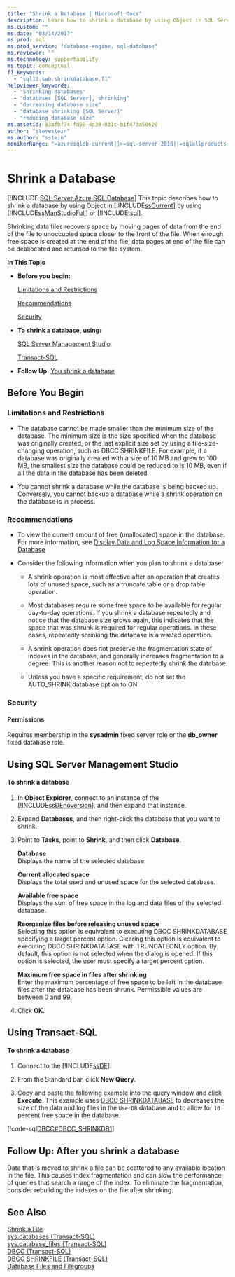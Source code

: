 ```yaml
---
title: "Shrink a Database | Microsoft Docs"
description: Learn how to shrink a database by using Object in SQL Server by using SQL Server Management Studio or Transact-SQL.
ms.custom: ""
ms.date: "03/14/2017"
ms.prod: sql
ms.prod_service: "database-engine, sql-database"
ms.reviewer: ""
ms.technology: supportability
ms.topic: conceptual
f1_keywords: 
  - "sql13.swb.shrinkdatabase.f1"
helpviewer_keywords: 
  - "shrinking databases"
  - "databases [SQL Server], shrinking"
  - "decreasing database size"
  - "database shrinking [SQL Server]"
  - "reducing database size"
ms.assetid: 83afbf74-fd50-4c39-831c-b1f473a50620
author: "stevestein"
ms.author: "sstein"
monikerRange: "=azuresqldb-current||>=sql-server-2016||=sqlallproducts-allversions||>=sql-server-linux-2017||=azuresqldb-mi-current"
---
```

# Shrink a Database
[!INCLUDE [SQL Server Azure SQL Database](../../includes/applies-to-version/sql-asdb.md)]
  This topic describes how to shrink a database by using Object in [!INCLUDE[ssCurrent](../../includes/sscurrent-md.md)] by using [!INCLUDE[ssManStudioFull](../../includes/ssmanstudiofull-md.md)] or [!INCLUDE[tsql](../../includes/tsql-md.md)].  
  
 Shrinking data files recovers space by moving pages of data from the end of the file to unoccupied space closer to the front of the file. When enough free space is created at the end of the file, data pages at end of the file can be deallocated and returned to the file system.  
  
 **In This Topic**  
  
-   **Before you begin:**  
  
     [Limitations and Restrictions](#Restrictions)  
  
     [Recommendations](#Recommendations)  
  
     [Security](#Security)  
  
-   **To shrink a database, using:**  
  
     [SQL Server Management Studio](#SSMSProcedure)  
  
     [Transact-SQL](#TsqlProcedure)  
  
-   **Follow Up:**  [You shrink a database](#FollowUp)  
  
##  <a name="BeforeYouBegin"></a> Before You Begin  
  
###  <a name="Restrictions"></a> Limitations and Restrictions  
  
-   The database cannot be made smaller than the minimum size of the database. The minimum size is the size specified when the database was originally created, or the last explicit size set by using a file-size-changing operation, such as DBCC SHRINKFILE. For example, if a database was originally created with a size of 10 MB and grew to 100 MB, the smallest size the database could be reduced to is 10 MB, even if all the data in the database has been deleted.  
  
-   You cannot shrink a database while the database is being backed up. Conversely, you cannot backup a database while a shrink operation on the database is in process.
  
###  <a name="Recommendations"></a> Recommendations  
  
-   To view the current amount of free (unallocated) space in the database. For more information, see [Display Data and Log Space Information for a Database](../../relational-databases/databases/display-data-and-log-space-information-for-a-database.md)  
  
-   Consider the following information when you plan to shrink a database:  
  
    -   A shrink operation is most effective after an operation that creates lots of unused space, such as a truncate table or a drop table operation.  
  
    -   Most databases require some free space to be available for regular day-to-day operations. If you shrink a database repeatedly and notice that the database size grows again, this indicates that the space that was shrunk is required for regular operations. In these cases, repeatedly shrinking the database is a wasted operation.  
  
    -   A shrink operation does not preserve the fragmentation state of indexes in the database, and generally increases fragmentation to a degree. This is another reason not to repeatedly shrink the database.  
  
    -   Unless you have a specific requirement, do not set the AUTO_SHRINK database option to ON.  
  
###  <a name="Security"></a> Security  
  
####  <a name="Permissions"></a> Permissions  
 Requires membership in the **sysadmin** fixed server role or the **db_owner** fixed database role.  
  
##  <a name="SSMSProcedure"></a> Using SQL Server Management Studio  
  
#### To shrink a database  
  
1.  In **Object Explorer**, connect to an instance of the [!INCLUDE[ssDEnoversion](../../includes/ssdenoversion-md.md)], and then expand that instance.  
  
2.  Expand **Databases**, and then right-click the database that you want to shrink.  
  
3.  Point to **Tasks**, point to **Shrink**, and then click **Database**.  
  
     **Database**  
     Displays the name of the selected database.  
  
     **Current allocated space**  
     Displays the total used and unused space for the selected database.  
  
     **Available free space**  
     Displays the sum of free space in the log and data files of the selected database.  
  
     **Reorganize files before releasing unused space**  
     Selecting this option is equivalent to executing DBCC SHRINKDATABASE specifying a target percent option. Clearing this option is equivalent to executing DBCC SHRINKDATABASE with TRUNCATEONLY option. By default, this option is not selected when the dialog is opened. If this option is selected, the user must specify a target percent option.  
  
     **Maximum free space in files after shrinking**  
     Enter the maximum percentage of free space to be left in the database files after the database has been shrunk. Permissible values are between 0 and 99.  
  
4.  Click **OK**.  

##  <a name="TsqlProcedure"></a> Using Transact-SQL  
  
#### To shrink a database  
  
1.  Connect to the [!INCLUDE[ssDE](../../includes/ssde-md.md)].  
  
2.  From the Standard bar, click **New Query**.  
  
3.  Copy and paste the following example into the query window and click **Execute**. This example uses [DBCC SHRINKDATABASE](../../t-sql/database-console-commands/dbcc-shrinkdatabase-transact-sql.md) to decreases the size of the data and log files in the `UserDB` database and to allow for `10` percent free space in the database.  
  
 [!code-sql[DBCC#DBCC_SHRINKDB1](../../relational-databases/databases/codesnippet/tsql/shrink-a-database_1.sql)]  
  
##  <a name="FollowUp"></a> Follow Up: After you shrink a database  
 Data that is moved to shrink a file can be scattered to any available location in the file. This causes index fragmentation and can slow the performance of queries that search a range of the index. To eliminate the fragmentation, consider rebuilding the indexes on the file after shrinking.  
  
## See Also  
 [Shrink a File](../../relational-databases/databases/shrink-a-file.md)   
 [sys.databases &#40;Transact-SQL&#41;](../../relational-databases/system-catalog-views/sys-databases-transact-sql.md)   
 [sys.database_files &#40;Transact-SQL&#41;](../../relational-databases/system-catalog-views/sys-database-files-transact-sql.md)   
 [DBCC &#40;Transact-SQL&#41;](../../t-sql/database-console-commands/dbcc-transact-sql.md)   
 [DBCC SHRINKFILE &#40;Transact-SQL&#41;](../../t-sql/database-console-commands/dbcc-shrinkfile-transact-sql.md)   
 [Database Files and Filegroups](../../relational-databases/databases/database-files-and-filegroups.md)  
  
  
